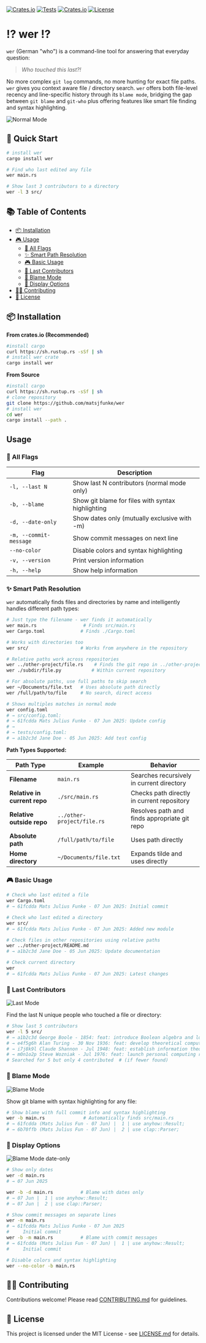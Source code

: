[![Crates.io](https://img.shields.io/crates/v/wer.svg)](https://crates.io/crates/wer)
[![Tests](https://github.com/matsjfunke/wer/actions/workflows/test.yml/badge.svg?branch=main)](https://github.com/matsjfunke/wer/actions/workflows/test.yml)
[![Crates.io](https://img.shields.io/crates/d/wer.svg)](https://crates.io/crates/wer)
[![License](https://img.shields.io/badge/license-MIT-blue.svg)](LICENSE.md)

# ⁉️ wer ⁉️

`wer` (German "who") is a command-line tool for answering that everyday question:

> _Who touched this last?!_

No more complex `git log` commands, no more hunting for exact file paths. `wer` gives you context aware file / directory search.
`wer` offers both file-level recency and line-specific history through its `blame mode`, bridging the gap between `git blame` and `git-who` plus offering features like smart file finding and syntax highlighting.

![Normal Mode](./screenshots/normal-mode.png)

## 🚀 Quick Start

```bash
# install wer
cargo install wer

# Find who last edited any file
wer main.rs

# Show last 3 contributors to a directory
wer -l 3 src/
```

## 📚 Table of Contents

- [📦 Installation](#-installation)
- [🎮 Usage](#usage)
  - [🏁 All Flags](#-all-flags)
  - [✨ Smart Path Resolution](#-smart-path-resolution)
  - [🎮 Basic Usage](#-basic-usage)
  - [👥 Last Contributors](#-last-contributors)
  - [🫵 Blame Mode](#-blame-mode)
  - [🎨 Display Options](#-display-options)
- [👨‍💻 Contributing](#-contributing)
- [📑 License](#-license)

## 📦 Installation

**From crates.io (Recommended)**

```bash
#install cargo
curl https://sh.rustup.rs -sSf | sh
# install wer crate
cargo install wer
```

**From Source**

```bash
#install cargo
curl https://sh.rustup.rs -sSf | sh
# clone repository
git clone https://github.com/matsjfunke/wer
# install wer
cd wer
cargo install --path .
```

## Usage

### 🏁 All Flags

| Flag                   | Description                                       |
| ---------------------- | ------------------------------------------------- |
| `-l, --last N`         | Show last N contributors (normal mode only)       |
| `-b, --blame`          | Show git blame for files with syntax highlighting |
| `-d, --date-only`      | Show dates only (mutually exclusive with -m)      |
| `-m, --commit-message` | Show commit messages on next line                 |
| `--no-color`           | Disable colors and syntax highlighting            |
| `-v, --version`        | Print version information                         |
| `-h, --help`           | Show help information                             |

### ✨ Smart Path Resolution

`wer` automatically finds files and directories by name and intelligently handles different path types:

```bash
# Just type the filename - wer finds it automatically
wer main.rs                 # Finds src/main.rs
wer Cargo.toml             # Finds ./Cargo.toml

# Works with directories too
wer src/                   # Works from anywhere in the repository

# Relative paths work across repositories
wer ../other-project/file.rs    # Finds the git repo in ../other-project/
wer ./subdir/file.py           # Within current repository

# For absolute paths, use full paths to skip search
wer ~/Documents/file.txt   # Uses absolute path directly
wer /full/path/to/file     # No search, direct access

# Shows multiples matches in normal mode
wer config.toml
# → src/config.toml:
# → 61fcdda Mats Julius Funke - 07 Jun 2025: Update config
# →
# → tests/config.toml:
# → a1b2c3d Jane Doe - 05 Jun 2025: Add test config
```

**Path Types Supported:**

| Path Type                    | Example                    | Behavior                                     |
| ---------------------------- | -------------------------- | -------------------------------------------- |
| **Filename**                 | `main.rs`                  | Searches recursively in current directory    |
| **Relative in current repo** | `./src/main.rs`            | Checks path directly in current repository   |
| **Relative outside repo**    | `../other-project/file.rs` | Resolves path and finds appropriate git repo |
| **Absolute path**            | `/full/path/to/file`       | Uses path directly                           |
| **Home directory**           | `~/Documents/file.txt`     | Expands tilde and uses directly              |

### 🎮 Basic Usage

```bash
# Check who last edited a file
wer Cargo.toml
# → 61fcdda Mats Julius Funke - 07 Jun 2025: Initial commit

# Check who last edited a directory
wer src/
# → 61fcdda Mats Julius Funke - 07 Jun 2025: Added new module

# Check files in other repositories using relative paths
wer ../other-project/README.md
# → a1b2c3d Jane Doe - 05 Jun 2025: Update documentation

# Check current directory
wer
# → 61fcdda Mats Julius Funke - 07 Jun 2025: Latest changes
```

### 👥 Last Contributors

![Last Mode](./screenshots/last-mode.png)

Find the last N unique people who touched a file or directory:

```bash
# Show last 5 contributors
wer -l 5 src/
# → a1b2c3d George Boole - 1854: feat: introduce Boolean algebra and logical foundations
# → e4f5g6h Alan Turing - 30 Nov 1936: feat: develop theoretical computing foundations
# → i7j8k9l Claude Shannon - Jul 1948: feat: establish information theory and digital communication
# → m0n1o2p Steve Wozniak - Jul 1976: feat: launch personal computing revolution
# Searched for 5 but only 4 contributed  # (if fewer found)
```

### 🫵 Blame Mode

![Blame Mode](./screenshots/blame-mode.png)

Show git blame with syntax highlighting for any file:

```bash
# Show blame with full commit info and syntax highlighting
wer -b main.rs              # Automatically finds src/main.rs
# → 61fcdda (Mats Julius Fun - 07 Jun) |  1 | use anyhow::Result;
# → 6b70ffb (Mats Julius Fun - 07 Jun) |  2 | use clap::Parser;
```

### 🎨 Display Options

![Blame Mode date-only](./screenshots/blame-mode-date-only.png)

```bash
# Show only dates
wer -d main.rs
# → 07 Jun 2025

wer -b -d main.rs          # Blame with dates only
# → 07 Jun |  1 | use anyhow::Result;
# → 07 Jun |  2 | use clap::Parser;

# Show commit messages on separate lines
wer -m main.rs
# → 61fcdda Mats Julius Funke - 07 Jun 2025
#     Initial commit
wer -b -m main.rs          # Blame with commit messages
# → 61fcdda (Mats Julius Fun - 07 Jun) |  1 | use anyhow::Result;
#     Initial commit

# Disable colors and syntax highlighting
wer --no-color -b main.rs
```

## 👨‍💻 Contributing

Contributions welcome! Please read [CONTRIBUTING.md](CONTRIBUTING.md) for guidelines.

## 📑 License

This project is licensed under the MIT License - see [LICENSE.md](LICENSE.md) for details.
